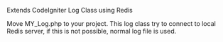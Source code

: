 Extends CodeIgniter Log Class using Redis

Move MY_Log.php to your project. This log class try to connect to local Redis server, if this is not possible, normal log file is used.